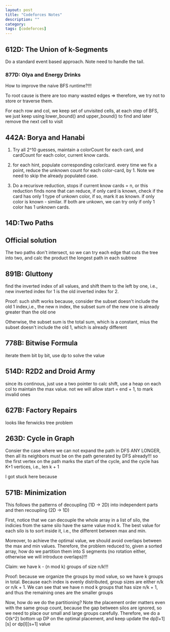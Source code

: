 ```yaml
---
layout: post
title: "Codeforces Notes" 
description: ""
category: 
tags: [codeforces]
---
```


612D: The Union of k-Segments
-------
Do a standard event based approach. Note need to handle the tail.

### 877D: Olya and Energy Drinks
How to improve the naive BFS runtime?!!!

To root cause is there are too many wasted edges => therefore, we try not to store or traverse them.

For each row and col, we keep set of unvisited cells, at each step of BFS, we just keep using lower_bound() and upper_bound() to find and later remove the next cell to visit 

442A: Borya and Hanabi
---------
1. Try all 2^10 guesses, maintain a colorCount for each card, and cardCount for each color, current know cards.

2. for each hint, populate corresponding color/card. every time we fix a point, reduce the unknown count for each color-card, by 1. Note we need to skip the already populated case.

3. Do a recurisve reduction, stops if current know cards = n, or this reduction finds none that can reduce, if only card is known, check if the card has only 1 type of unkown color, if so, mark it as known. if only color is known - similar. If both are unkown, we can try only if only 1 color has 1 unknown cards.

14D:Two Paths
---------

Official solution
------------
The two paths don't intersect, so we can try each edge that cuts the tree into two, and calc the product the longest path in each subtree


891B: Gluttony
---------
find the inverted index of all values, and shift them to the left by one, i.e., new inverted index for 1 is the old inverted index for 2.

Proof: such shift works because, consider the subset doesn't include the old 1 index,i.e., the new n index, the subset sum of the new one is already greater than the old one

Otherwise, the subset sum is the total sum, which is a constant, mius the subset doesn't include the old 1, which is already different


778B: Bitwise Formula
----------
iterate them bit by bit, use dp to solve the value

514D: R2D2 and Droid Army
----------
since its continous, just use a two pointer to calc shift, use a heap on each col to maintain the max value. not we will allow start = end + 1, to mark invalid ones 

627B: Factory Repairs
---------
looks like fenwicks tree problem

263D: Cycle in Graph
---------
Consier the case where we can not expand the path in DFS ANY LONGER, then all its neighbors must be on the path generated by DFS already!!! so the first vertex on the path marks the start of the cycle, and the cycle has K+1 vertices, i.e., len k + 1

I got stuck here because

571B: Minimization
----------
This follows the patterns of decoupling (1D -> 2D) into independent parts and then recoupling (2D -> 1D)

First, notice that we can decouple the whole array in a list of silo, the indicies from the same silo have the same value mod k. The best value for each silo is to sort inside it, i.e., the different between max and min.  

Moreover, to achieve the optimal value, we should avoid overlaps between the max and min values. Therefore, the problem reduced to, given a sorted array, how do we partition them into S segments (no rotation either, otherwise we will introduce overlaps)!!!

Claim: we have k - (n mod k) groups of size n/k!!!

Proof: because we organize the groups by mod value, so we have k groups in total. Because each index is evenly distributed, group sizes are either n/k or n/k + 1. We can see that we have n mod k groups that has size n/k + 1, and thus the remaining ones are the smaller groups

Now, how do we do the partitioning? Note the placement order matters even with the same group count, because the gap between silos are ignored, so we need to place our small and large groups carefully. Therefore, we do a O(k^2) bottom up DP on the optimal placement, and keep update the dp[l+1][s] or dp[l][s+1] value 
